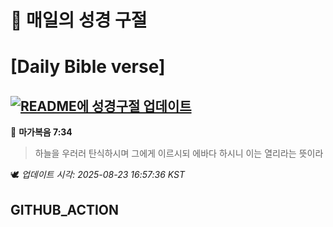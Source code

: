 # 🙏 매일의 성경 구절
# [Daily Bible verse]
## [![README에 성경구절 업데이트](https://github.com/DONGSUKA/first_test/actions/workflows/update-readme-bible.yml/badge.svg)](https://github.com/DONGSUKA/first_test/actions/workflows/update-readme-bible.yml)
<!-- START_BIBLE_VERSE -->
📖 **마가복음 7:34**
> 하늘을 우러러 탄식하시며 그에게 이르시되 에바다 하시니 이는 열리라는 뜻이라

🕊️ _업데이트 시각: 2025-08-23 16:57:36 KST_
  <!-- END_BIBLE_VERSE -->
## GITHUB_ACTION
